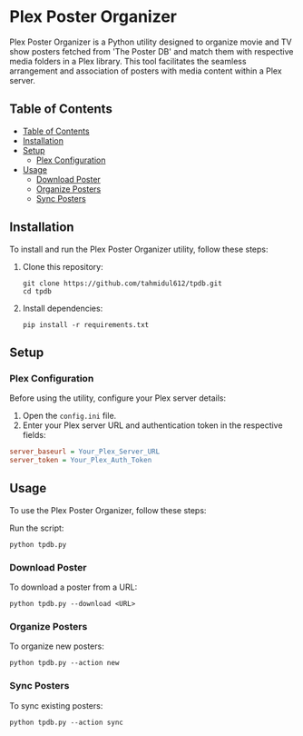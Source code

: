 # Plex Poster Organizer

Plex Poster Organizer is a Python utility designed to organize movie and TV show posters fetched from 'The Poster DB' and match them with respective media folders in a Plex library. This tool facilitates the seamless arrangement and association of posters with media content within a Plex server.

## Table of Contents

- [Table of Contents](#table-of-contents)
- [Installation](#installation)
- [Setup](#setup)
  - [Plex Configuration](#plex-configuration)
- [Usage](#usage)
  - [Download Poster](#download-poster)
  - [Organize Posters](#organize-posters)
  - [Sync Posters](#sync-posters)

## Installation

To install and run the Plex Poster Organizer utility, follow these steps:

1. Clone this repository:

    ```console
    git clone https://github.com/tahmidul612/tpdb.git
    cd tpdb
    ```

1. Install dependencies:

    ```console
    pip install -r requirements.txt
    ```

## Setup

### Plex Configuration

Before using the utility, configure your Plex server details:

1. Open the `config.ini` file.
2. Enter your Plex server URL and authentication token in the respective fields:

```ini
server_baseurl = Your_Plex_Server_URL
server_token = Your_Plex_Auth_Token
```

## Usage

To use the Plex Poster Organizer, follow these steps:

Run the script:

```console
python tpdb.py
```

### Download Poster

To download a poster from a URL:

```console
python tpdb.py --download <URL>
```

### Organize Posters

To organize new posters:

```console
python tpdb.py --action new
```

### Sync Posters

To sync existing posters:

```console
python tpdb.py --action sync
```
